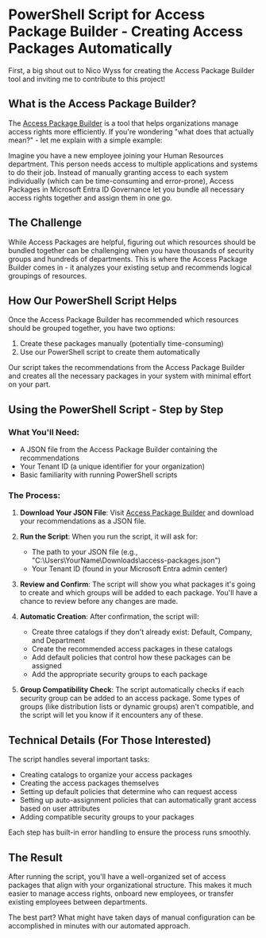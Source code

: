 # PowerShell Script for Access Package Builder - Creating Access Packages Automatically

First, a big shout out to Nico Wyss for creating the Access Package Builder tool and inviting me to contribute to this project!

## What is the Access Package Builder?

The [Access Package Builder](https://accesspackagebuilder.azurewebsites.net) is a tool that helps organizations manage access rights more efficiently. If you're wondering "what does that actually mean?" - let me explain with a simple example:

Imagine you have a new employee joining your Human Resources department. This person needs access to multiple applications and systems to do their job. Instead of manually granting access to each system individually (which can be time-consuming and error-prone), Access Packages in Microsoft Entra ID Governance let you bundle all necessary access rights together and assign them in one go.

## The Challenge

While Access Packages are helpful, figuring out which resources should be bundled together can be challenging when you have thousands of security groups and hundreds of departments. This is where the Access Package Builder comes in - it analyzes your existing setup and recommends logical groupings of resources.

## How Our PowerShell Script Helps

Once the Access Package Builder has recommended which resources should be grouped together, you have two options:
1. Create these packages manually (potentially time-consuming)
2. Use our PowerShell script to create them automatically

Our script takes the recommendations from the Access Package Builder and creates all the necessary packages in your system with minimal effort on your part.

## Using the PowerShell Script - Step by Step

### What You'll Need:
- A JSON file from the Access Package Builder containing the recommendations
- Your Tenant ID (a unique identifier for your organization)
- Basic familiarity with running PowerShell scripts

### The Process:

1. **Download Your JSON File**: Visit [Access Package Builder](https://accesspackagebuilder.azurewebsites.net/builder) and download your recommendations as a JSON file.

2. **Run the Script**: When you run the script, it will ask for:
   - The path to your JSON file (e.g., "C:\Users\YourName\Downloads\access-packages.json")
   - Your Tenant ID (found in your Microsoft Entra admin center)

3. **Review and Confirm**: The script will show you what packages it's going to create and which groups will be added to each package. You'll have a chance to review before any changes are made.

4. **Automatic Creation**: After confirmation, the script will:
   - Create three catalogs if they don't already exist: Default, Company, and Department
   - Create the recommended access packages in these catalogs
   - Add default policies that control how these packages can be assigned
   - Add the appropriate security groups to each package

5. **Group Compatibility Check**: The script automatically checks if each security group can be added to an access package. Some types of groups (like distribution lists or dynamic groups) aren't compatible, and the script will let you know if it encounters any of these.

## Technical Details (For Those Interested)

The script handles several important tasks:
- Creating catalogs to organize your access packages
- Creating the access packages themselves
- Setting up default policies that determine who can request access
- Setting up auto-assignment policies that can automatically grant access based on user attributes
- Adding compatible security groups to your packages

Each step has built-in error handling to ensure the process runs smoothly.

## The Result

After running the script, you'll have a well-organized set of access packages that align with your organizational structure. This makes it much easier to manage access rights, onboard new employees, or transfer existing employees between departments.

The best part? What might have taken days of manual configuration can be accomplished in minutes with our automated approach.

